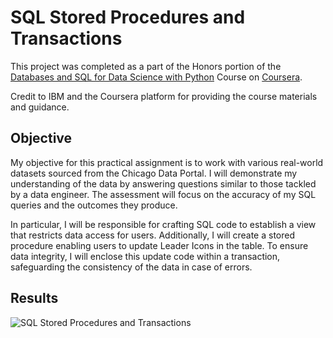 
# SQL Stored Procedures and Transactions

This project was completed as a part of the Honors portion of the [Databases and SQL for Data Science with Python](https://www.coursera.org/learn/sql-data-science) Course on [Coursera](https://www.coursera.org/).

Credit to IBM and the Coursera platform for providing the course materials and guidance.

## Objective

My objective for this practical assignment is to work with various real-world datasets sourced from the Chicago Data Portal. I will demonstrate my understanding of the data by answering questions similar to those tackled by a data engineer. The assessment will focus on the accuracy of my SQL queries and the outcomes they produce.

In particular, I will be responsible for crafting SQL code to establish a view that restricts data access for users. Additionally, I will create a stored procedure enabling users to update Leader Icons in the table. To ensure data integrity, I will enclose this update code within a transaction, safeguarding the consistency of the data in case of errors.
## Results

![SQL Stored Procedures and Transactions](https://blogger.googleusercontent.com/img/b/R29vZ2xl/AVvXsEiKWizVMK7xJK6glRO-iJbhjigntEqZycjEw2AUD5YueZvtdFSGoEC01OqC2G2L-ApzNTGtXl2sSIGnH55vwjMDt2SnWn4s3yxwsqr9HaqU6FUFuCeax3dcd39iCO5oko_xAPam3NmqI_JrMI3SevQ4-BLYizHs5aSOqg0TAf0eLVh9bZw15YzrSFu5rTI/s1600/sql-stored-procedures-and-transactions.png)